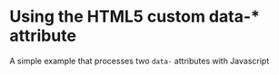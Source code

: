 # Using the HTML5 custom data-* attribute

A simple example that processes two `data-` attributes with Javascript
